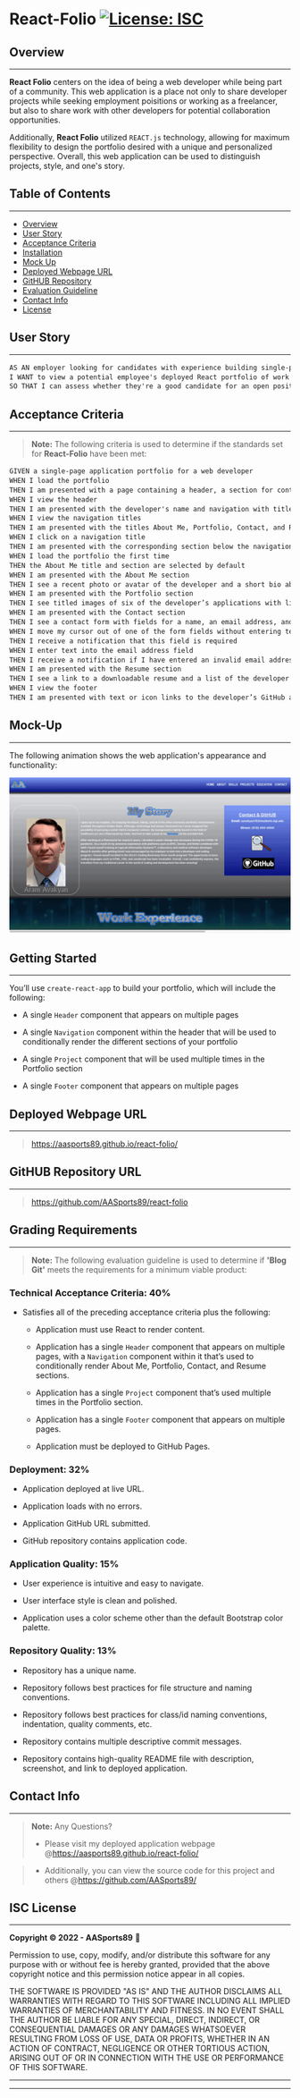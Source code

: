 # React-Folio [![License: ISC](https://img.shields.io/badge/License-ISC-blue.svg)](#isc-license)

## Overview
---

**React Folio** centers on the idea of being a web developer while being part of a community. This web application is a place not only to share developer projects while seeking employment poisitions or working as a freelancer, but also to share work with other developers for potential collaboration opportunities.

Additionally, **React Folio** utilized ```REACT.js``` technology, allowing for maximum flexibility to design the portfolio desired with a unique and personalized perspective. Overall, this web application can be used to distinguish projects, style, and one's story.

## Table of Contents
---

  * [Overview](#overview)
  * [User Story](#user-story)
  * [Acceptance Criteria](#acceptance-criteria)
  * [Installation](#installation)
  * [Mock Up](#mock-up)
  * [Deployed Webpage URL](#deployed-webpage-url)
  * [GitHUB Repository](#github-repository)
  * [Evaluation Guideline](#evaluation-guideline)
  * [Contact Info](#contact-info)
  * [License](#isc-license)
  
## User Story
---
```md
AS AN employer looking for candidates with experience building single-page applications
I WANT to view a potential employee's deployed React portfolio of work samples
SO THAT I can assess whether they're a good candidate for an open position
```

## Acceptance Criteria
---
> **Note:** The following criteria is used to determine if the standards set for **React-Folio** have been met:

```md
GIVEN a single-page application portfolio for a web developer
WHEN I load the portfolio
THEN I am presented with a page containing a header, a section for content, and a footer
WHEN I view the header
THEN I am presented with the developer's name and navigation with titles corresponding to different sections of the portfolio
WHEN I view the navigation titles
THEN I am presented with the titles About Me, Portfolio, Contact, and Resume, and the title corresponding to the current section is highlighted
WHEN I click on a navigation title
THEN I am presented with the corresponding section below the navigation without the page reloading and that title is highlighted
WHEN I load the portfolio the first time
THEN the About Me title and section are selected by default
WHEN I am presented with the About Me section
THEN I see a recent photo or avatar of the developer and a short bio about them
WHEN I am presented with the Portfolio section
THEN I see titled images of six of the developer’s applications with links to both the deployed applications and the corresponding GitHub repositories
WHEN I am presented with the Contact section
THEN I see a contact form with fields for a name, an email address, and a message
WHEN I move my cursor out of one of the form fields without entering text
THEN I receive a notification that this field is required
WHEN I enter text into the email address field
THEN I receive a notification if I have entered an invalid email address
WHEN I am presented with the Resume section
THEN I see a link to a downloadable resume and a list of the developer’s proficiencies
WHEN I view the footer
THEN I am presented with text or icon links to the developer’s GitHub and LinkedIn profiles, and their profile on a third platform (Stack Overflow, Twitter)
```

## Mock-Up
---

The following animation shows the web application's appearance and functionality:

![User clicks through About Me, Portfolio, Resume, and Contact sections on the webpage and enters information on Contact page.](./public/images/react-folio.gif)

## Getting Started
---

You’ll use `create-react-app` to build your portfolio, which will include the following:

* A single `Header` component that appears on multiple pages

* A single `Navigation` component within the header that will be used to conditionally render the different sections of your portfolio

* A single `Project` component that will be used multiple times in the Portfolio section

* A single `Footer` component that appears on multiple pages

## Deployed Webpage URL
---
> https://aasports89.github.io/react-folio/

## GitHUB Repository URL
---
> https://github.com/AASports89/react-folio

## Grading Requirements
---
> **Note:** The following evaluation guideline is used to determine if **'Blog Git'** meets the requirements for a minimum viable product:

### Technical Acceptance Criteria: 40%

* Satisfies all of the preceding acceptance criteria plus the following:

    * Application must use React to render content.

    * Application has a single `Header` component that appears on multiple pages, with a `Navigation` component within it that’s used to conditionally render About Me, Portfolio, Contact, and Resume sections.

    * Application has a single `Project` component that’s used multiple times in the Portfolio section.

    * Application has a single `Footer` component that appears on multiple pages.

    * Application must be deployed to GitHub Pages.

### Deployment: 32%

* Application deployed at live URL.

* Application loads with no errors.

* Application GitHub URL submitted.

* GitHub repository contains application code.

### Application Quality: 15%

* User experience is intuitive and easy to navigate.

* User interface style is clean and polished.

* Application uses a color scheme other than the default Bootstrap color palette.

### Repository Quality: 13%

* Repository has a unique name.

* Repository follows best practices for file structure and naming conventions.

* Repository follows best practices for class/id naming conventions, indentation, quality comments, etc.

* Repository contains multiple descriptive commit messages.

* Repository contains high-quality README file with description, screenshot, and link to deployed application.

## Contact Info
---
> **Note:** Any Questions? 
> * Please visit my deployed application webpage @https://aasports89.github.io/react-folio/

> * Additionally, you can view the source code for this project and others @https://github.com/AASports89/

## **ISC License**
---
**Copyright © 2022 - AASports89** 🎲

Permission to use, copy, modify, and/or distribute this software for any purpose with or without fee is hereby granted, provided that the above copyright notice and this permission notice appear in all copies.

THE SOFTWARE IS PROVIDED "AS IS" AND THE AUTHOR DISCLAIMS ALL WARRANTIES WITH REGARD TO THIS SOFTWARE INCLUDING ALL IMPLIED WARRANTIES OF MERCHANTABILITY AND FITNESS. IN NO EVENT SHALL THE AUTHOR BE LIABLE FOR ANY SPECIAL, DIRECT, INDIRECT, OR CONSEQUENTIAL DAMAGES OR ANY DAMAGES WHATSOEVER RESULTING FROM LOSS OF USE, DATA OR PROFITS, WHETHER IN AN ACTION OF CONTRACT, NEGLIGENCE OR OTHER TORTIOUS ACTION, ARISING OUT OF OR IN CONNECTION WITH THE USE OR PERFORMANCE OF THIS SOFTWARE.

---
---